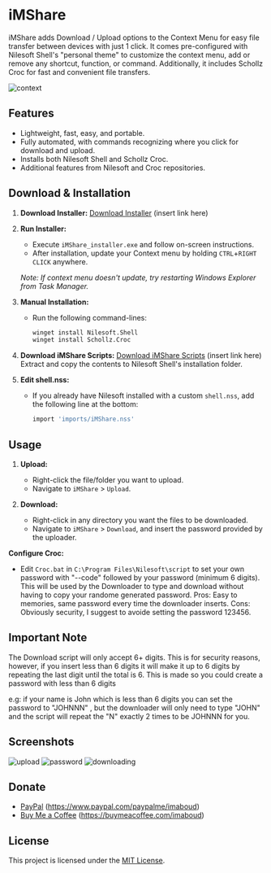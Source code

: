 # iMShare

iMShare adds Download / Upload options to the Context Menu for easy file transfer between devices with just 1 click. It comes pre-configured with Nilesoft Shell's "personal theme" to customize the context menu, add or remove any shortcut, function, or command. Additionally, it includes Schollz Croc for fast and convenient file transfers.

![context](https://github.com/iMAboud/iMShare/assets/80198949/3c6c70d6-f609-4516-9388-ca627dd5bba2)

## Features

- Lightweight, fast, easy, and portable.
- Fully automated, with commands recognizing where you click for download and upload.
- Installs both Nilesoft Shell and Schollz Croc.
- Additional features from Nilesoft and Croc repositories.

## Download & Installation

1. **Download Installer:**
   [Download Installer](#) (insert link here)

2. **Run Installer:**
   - Execute `iMShare_installer.exe` and follow on-screen instructions.
   - After installation, update your Context menu by holding `CTRL`+`RIGHT CLICK` anywhere.

   *Note: If context menu doesn't update, try restarting Windows Explorer from Task Manager.*

3. **Manual Installation:**
   - Run the following command-lines:
     ```bash
     winget install Nilesoft.Shell
     winget install Schollz.Croc
     ```

4. **Download iMShare Scripts:**
   [Download iMShare Scripts](#) (insert link here)
   Extract and copy the contents to Nilesoft Shell's installation folder.

5. **Edit shell.nss:**
   - If you already have Nilesoft installed with a custom `shell.nss`, add the following line at the bottom:
     ```bash
     import 'imports/iMShare.nss'
     ```

## Usage
  
1. **Upload:**
   - Right-click the file/folder you want to upload.
   - Navigate to `iMShare` > `Upload`.

2. **Download:**
   - Right-click in any directory you want the files to be downloaded.
   - Navigate to `iMShare` > `Download`, and insert the password provided by the uploader.

 **Configure Croc:**
   - Edit `Croc.bat` in `C:\Program Files\Nilesoft\script` to set your own password with "--code" followed by your password (minimum 6 digits).
This will be used by the Downloader to type and download without having to copy your randome generated password. 
Pros: Easy to memories, same password every time the downloader inserts. 
Cons: Obviously security, I suggest to avoide setting the password 123456. 

## Important Note
The Download script will only accept 6+ digits. 
This is for security reasons, however, if you insert less than 6 digits it will make it up to 6 digits by repeating the last digit until the total is 6. 
This is made so you could create a password with less than 6 digits 

e.g: if your name is John which is less than 6 digits you can set the password to "JOHNNN" , but the downloader will only need to type "JOHN" and the script will repeat the "N" exactly 2 times to be JOHNNN for you. 

## Screenshots


![upload](https://i.imgur.com/OGehNdS.png)
![password](https://i.imgur.com/2Qk95Fp.png)
![downloading](https://i.imgur.com/tMEe1wy.png)

## Donate

- [PayPal](#) (https://www.paypal.com/paypalme/imaboud)
- [Buy Me a Coffee](#) (https://buymeacoffee.com/imaboud)

## License

This project is licensed under the [MIT License](LICENSE).
